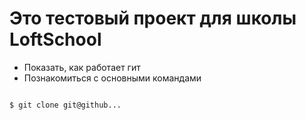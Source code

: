 # Это тестовый проект для школы LoftSchool

+ Показать, как работает гит
+ Познакомиться с основными командами

```bash

$ git clone git@github...
```
